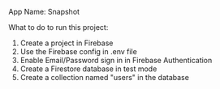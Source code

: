 App Name: Snapshot

What to do to run this project:
1. Create a project in Firebase
2. Use the Firebase config in .env file
3. Enable Email/Password sign in in Firebase Authentication
4. Create a Firestore database in test mode
5. Create a collection named "users" in the database